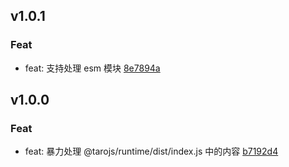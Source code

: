 ## v1.0.1

### Feat
- feat: 支持处理 esm 模块 [8e7894a](https://github.com/x-dirve/yenta/commit/8e7894a10cd3f253cb2275b357dfb68e82593976)

## v1.0.0

### Feat
- feat: 暴力处理 @tarojs/runtime/dist/index.js 中的内容 [b7192d4](https://github.com/x-dirve/yenta/commit/b7192d4ff2d1917639f7243fd53f32e0acc01dfc)

